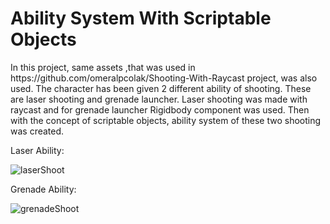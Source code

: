 # Ability System With Scriptable Objects
<p>In this project, same assets ,that was used in https://github.com/omeralpcolak/Shooting-With-Raycast project, was also used. The character has been given 2 different ability of shooting. These are laser shooting and grenade launcher. Laser shooting was made with raycast and for grenade launcher Rigidbody component was used. Then with the concept of scriptable objects, ability system of these two shooting was created.
<p>Laser Ability: </p>

![laserShoot](https://user-images.githubusercontent.com/112391850/225259687-0642cb16-461e-4964-bdb3-4d4805c37527.png)

<p>Grenade Ability: </p>

![grenadeShoot](https://user-images.githubusercontent.com/112391850/225259759-368bf158-a9eb-4146-b541-298425168e00.png)
